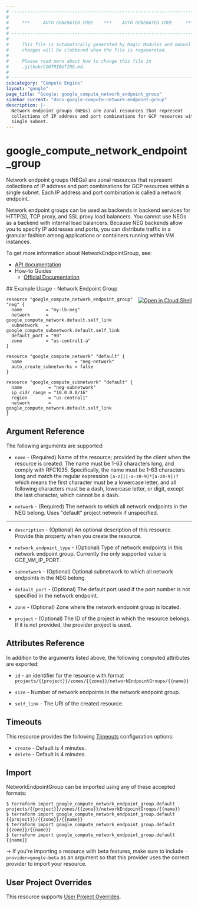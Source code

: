 ```yaml
---
# ----------------------------------------------------------------------------
#
#     ***     AUTO GENERATED CODE    ***    AUTO GENERATED CODE     ***
#
# ----------------------------------------------------------------------------
#
#     This file is automatically generated by Magic Modules and manual
#     changes will be clobbered when the file is regenerated.
#
#     Please read more about how to change this file in
#     .github/CONTRIBUTING.md.
#
# ----------------------------------------------------------------------------
subcategory: "Compute Engine"
layout: "google"
page_title: "Google: google_compute_network_endpoint_group"
sidebar_current: "docs-google-compute-network-endpoint-group"
description: |-
  Network endpoint groups (NEGs) are zonal resources that represent
  collections of IP address and port combinations for GCP resources within a
  single subnet.
---
```


# google\_compute\_network\_endpoint\_group

Network endpoint groups (NEGs) are zonal resources that represent
collections of IP address and port combinations for GCP resources within a
single subnet. Each IP address and port combination is called a network
endpoint.

Network endpoint groups can be used as backends in backend services for
HTTP(S), TCP proxy, and SSL proxy load balancers. You cannot use NEGs as a
backend with internal load balancers. Because NEG backends allow you to
specify IP addresses and ports, you can distribute traffic in a granular
fashion among applications or containers running within VM instances.


To get more information about NetworkEndpointGroup, see:

* [API documentation](https://cloud.google.com/compute/docs/reference/rest/beta/networkEndpointGroups)
* How-to Guides
    * [Official Documentation](https://cloud.google.com/load-balancing/docs/negs/)

<div class = "oics-button" style="float: right; margin: 0 0 -15px">
  <a href="https://console.cloud.google.com/cloudshell/open?cloudshell_git_repo=https%3A%2F%2Fgithub.com%2Fterraform-google-modules%2Fdocs-examples.git&cloudshell_working_dir=network_endpoint_group&cloudshell_image=gcr.io%2Fgraphite-cloud-shell-images%2Fterraform%3Alatest&open_in_editor=main.tf&cloudshell_print=.%2Fmotd&cloudshell_tutorial=.%2Ftutorial.md" target="_blank">
    <img alt="Open in Cloud Shell" src="//gstatic.com/cloudssh/images/open-btn.svg" style="max-height: 44px; margin: 32px auto; max-width: 100%;">
  </a>
</div>
## Example Usage - Network Endpoint Group


```hcl
resource "google_compute_network_endpoint_group" "neg" {
  name         = "my-lb-neg"
  network      = google_compute_network.default.self_link
  subnetwork   = google_compute_subnetwork.default.self_link
  default_port = "90"
  zone         = "us-central1-a"
}

resource "google_compute_network" "default" {
  name                    = "neg-network"
  auto_create_subnetworks = false
}

resource "google_compute_subnetwork" "default" {
  name          = "neg-subnetwork"
  ip_cidr_range = "10.0.0.0/16"
  region        = "us-central1"
  network       = google_compute_network.default.self_link
}
```

## Argument Reference

The following arguments are supported:


* `name` -
  (Required)
  Name of the resource; provided by the client when the resource is
  created. The name must be 1-63 characters long, and comply with
  RFC1035. Specifically, the name must be 1-63 characters long and match
  the regular expression `[a-z]([-a-z0-9]*[a-z0-9])?` which means the
  first character must be a lowercase letter, and all following
  characters must be a dash, lowercase letter, or digit, except the last
  character, which cannot be a dash.

* `network` -
  (Required)
  The network to which all network endpoints in the NEG belong.
  Uses "default" project network if unspecified.


- - -


* `description` -
  (Optional)
  An optional description of this resource. Provide this property when
  you create the resource.

* `network_endpoint_type` -
  (Optional)
  Type of network endpoints in this network endpoint group. Currently
  the only supported value is GCE_VM_IP_PORT.

* `subnetwork` -
  (Optional)
  Optional subnetwork to which all network endpoints in the NEG belong.

* `default_port` -
  (Optional)
  The default port used if the port number is not specified in the
  network endpoint.

* `zone` -
  (Optional)
  Zone where the network endpoint group is located.

* `project` - (Optional) The ID of the project in which the resource belongs.
    If it is not provided, the provider project is used.


## Attributes Reference

In addition to the arguments listed above, the following computed attributes are exported:

* `id` - an identifier for the resource with format `projects/{{project}}/zones/{{zone}}/networkEndpointGroups/{{name}}`

* `size` -
  Number of network endpoints in the network endpoint group.
* `self_link` - The URI of the created resource.


## Timeouts

This resource provides the following
[Timeouts](/docs/configuration/resources.html#timeouts) configuration options:

- `create` - Default is 4 minutes.
- `delete` - Default is 4 minutes.

## Import

NetworkEndpointGroup can be imported using any of these accepted formats:

```
$ terraform import google_compute_network_endpoint_group.default projects/{{project}}/zones/{{zone}}/networkEndpointGroups/{{name}}
$ terraform import google_compute_network_endpoint_group.default {{project}}/{{zone}}/{{name}}
$ terraform import google_compute_network_endpoint_group.default {{zone}}/{{name}}
$ terraform import google_compute_network_endpoint_group.default {{name}}
```

-> If you're importing a resource with beta features, make sure to include `-provider=google-beta`
as an argument so that this provider uses the correct provider to import your resource.

## User Project Overrides

This resource supports [User Project Overrides](https://www.terraform.io/docs/providers/google/guides/provider_reference.html#user_project_override).
